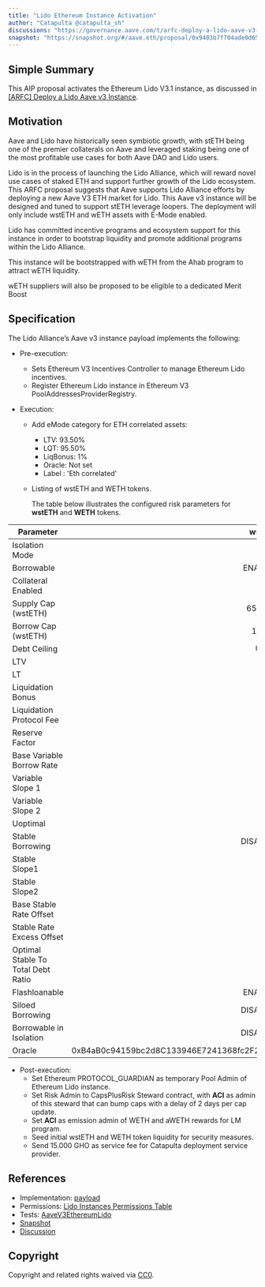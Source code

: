 ```yaml
---
title: "Lido Ethereum Instance Activation"
author: "Catapulta @catapulta_sh"
discussions: "https://governance.aave.com/t/arfc-deploy-a-lido-aave-v3-instance/18047"
snapshot: "https://snapshot.org/#/aave.eth/proposal/0x9403b7f704ade0d6510591e4846fd85c84b19d134c0814511af914751ecfad5d"
---
```


## Simple Summary

This AIP proposal activates the Ethereum Lido V3.1 instance, as discussed in [[ARFC] Deploy a Lido Aave v3 Instance](https://governance.aave.com/t/arfc-deploy-a-lido-aave-v3-instance/18047).

## Motivation

Aave and Lido have historically seen symbiotic growth, with stETH being one of the premier collaterals on Aave and leveraged staking being one of the most profitable use cases for both Aave DAO and Lido users.

Lido is in the process of launching the Lido Alliance, which will reward novel use cases of staked ETH and support further growth of the Lido ecosystem. This ARFC proposal suggests that Aave supports Lido Alliance efforts by deploying a new Aave V3 ETH market for Lido. This Aave v3 instance will be designed and tuned to support stETH leverage loopers. The deployment will only include wstETH and wETH assets with E-Mode enabled.

Lido has committed incentive programs and ecosystem support for this instance in order to bootstrap liquidity and promote additional programs within the Lido Alliance.

This instance will be bootstrapped with wETH from the Ahab program to attract wETH liquidity.

wETH suppliers will also be proposed to be eligible to a dedicated Merit Boost

## Specification

The Lido Alliance’s Aave v3 instance payload implements the following:

- Pre-execution:
  - Sets Ethereum V3 Incentives Controller to manage Ethereum Lido incentives.
  - Register Ethereum Lido instance in Ethereum V3 PoolAddressesProviderRegistry.
- Execution:

  - Add eMode category for ETH correlated assets:
    - LTV: 93.50%
    - LQT: 95.50%
    - LiqBonus: 1%
    - Oracle: Not set
    - Label : 'Eth correlated'
  - Listing of wstETH and WETH tokens.

    The table below illustrates the configured risk parameters for **wstETH** and **WETH** tokens.

| Parameter                          |                                     wstETH |                                       WETH |
| ---------------------------------- | -----------------------------------------: | -----------------------------------------: |
| Isolation Mode                     |                                      false |                                      false |
| Borrowable                         |                                    ENABLED |                                    ENABLED |
| Collateral Enabled                 |                                       true |                                       true |
| Supply Cap (wstETH)                |                                    650,000 |                                    900,000 |
| Borrow Cap (wstETH)                |                                     12,000 |                                    810,000 |
| Debt Ceiling                       |                                      USD 0 |                                      USD 0 |
| LTV                                |                                       80 % |                                       82 % |
| LT                                 |                                       81 % |                                       83 % |
| Liquidation Bonus                  |                                        6 % |                                        5 % |
| Liquidation Protocol Fee           |                                       10 % |                                       10 % |
| Reserve Factor                     |                                        5 % |                                       10 % |
| Base Variable Borrow Rate          |                                        0 % |                                        0 % |
| Variable Slope 1                   |                                      3.5 % |                                      2.5 % |
| Variable Slope 2                   |                                       85 % |                                       85 % |
| Uoptimal                           |                                       45 % |                                       90 % |
| Stable Borrowing                   |                                   DISABLED |                                   DISABLED |
| Stable Slope1                      |                                        0 % |                                        0 % |
| Stable Slope2                      |                                        0 % |                                        0 % |
| Base Stable Rate Offset            |                                        0 % |                                        0 % |
| Stable Rate Excess Offset          |                                        0 % |                                        0 % |
| Optimal Stable To Total Debt Ratio |                                        0 % |                                        0 % |
| Flashloanable                      |                                    ENABLED |                                    ENABLED |
| Siloed Borrowing                   |                                   DISABLED |                                   DISABLED |
| Borrowable in Isolation            |                                   DISABLED |                                   DISABLED |
| Oracle                             | 0xB4aB0c94159bc2d8C133946E7241368fc2F2a010 | 0x5f4eC3Df9cbd43714FE2740f5E3616155c5b8419 |

- Post-execution:
  - Set Ethereum PROTOCOL_GUARDIAN as temporary Pool Admin of Ethereum Lido instance.
  - Set Risk Admin to CapsPlusRisk Steward contract, with **ACI** as admin of this steward that can bump caps with a delay of 2 days per cap update.
  - Set **ACI** as emission admin of WETH and aWETH rewards for LM program.
  - Seed initial wstETH and WETH token liquidity for security measures.
  - Send 15.000 GHO as service fee for Catapulta deployment service provider.

## References

- Implementation: [payload](https://github.com/bgd-labs/aave-proposals-v3/blob/main/src/20240720_AaveV3EthereumLido_LidoEthereumInstanceActivation/AaveV3EthereumLido_LidoEthereumInstanceActivation_20240720.sol)
- Permissions: [Lido Instances Permissions Table](https://github.com/bgd-labs/aave-permissions-book/blob/23b6085a2c5b9342f0c72d205808e10655489c3c/out/MAINNET-LIDO.md)
- Tests: [AaveV3EthereumLido](https://github.com/bgd-labs/aave-proposals-v3/blob/main/src/20240720_AaveV3EthereumLido_LidoEthereumInstanceActivation/AaveV3EthereumLido_LidoEthereumInstanceActivation_20240720.t.sol)
- [Snapshot](https://snapshot.org/#/aave.eth/proposal/0x9403b7f704ade0d6510591e4846fd85c84b19d134c0814511af914751ecfad5d)
- [Discussion](https://governance.aave.com/t/arfc-deploy-a-lido-aave-v3-instance/18047)

## Copyright

Copyright and related rights waived via [CC0](https://creativecommons.org/publicdomain/zero/1.0/).
